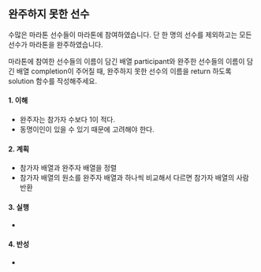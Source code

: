 
## 완주하지 못한 선수

수많은 마라톤 선수들이 마라톤에 참여하였습니다. 단 한 명의 선수를 제외하고는 모든 선수가 마라톤을 완주하였습니다.

마라톤에 참여한 선수들의 이름이 담긴 배열 participant와 완주한 선수들의 이름이 담긴 배열 completion이 주어질 때, 완주하지 못한 선수의 이름을 return 하도록 solution 함수를 작성해주세요.

#### 1. 이해
- 완주자는 참가자 수보다 1이 적다.
- 동명이인이 있을 수 있기 때문에 고려해야 한다.

#### 2. 계획
- 참가자 배열과 완주자 배열을 정렬
- 참가자 배열의 원소를 완주자 배열과 하나씩 비교해서 다르면 참가자 배열의 사람 반환

#### 3. 실행
- 

#### 4. 반성
- 